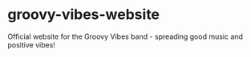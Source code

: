 # groovy-vibes-website
Official website for the Groovy Vibes band - spreading good music and positive vibes!
